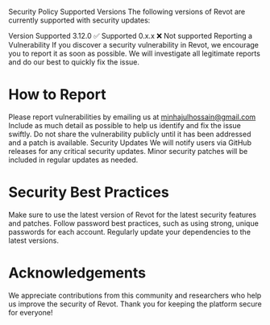 Security Policy
Supported Versions
The following versions of Revot are currently supported with security updates:

Version	Supported
3.12.0	✅ Supported
0.x.x	❌ Not supported
Reporting a Vulnerability
If you discover a security vulnerability in Revot, we encourage you to report it as soon as possible. We will investigate all legitimate reports and do our best to quickly fix the issue.

# How to Report
Please report vulnerabilities by emailing us at minhajulhossain@gmail.com Include as much detail as possible to help us identify and fix the issue swiftly.
Do not share the vulnerability publicly until it has been addressed and a patch is available.
Security Updates
We will notify users via GitHub releases for any critical security updates.
Minor security patches will be included in regular updates as needed.

# Security Best Practices
Make sure to use the latest version of Revot for the latest security features and patches.
Follow password best practices, such as using strong, unique passwords for each account.
Regularly update your dependencies to the latest versions.

# Acknowledgements
We appreciate contributions from this community and researchers who help us improve the security of Revot. Thank you for keeping the platform secure for everyone!

